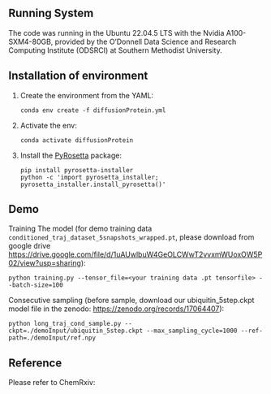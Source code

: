 

## Running System

The code was running in the Ubuntu 22.04.5 LTS with the Nvidia A100-SXM4-80GB, provided by the O’Donnell Data Science and Research Computing Institute (ODSRCI) at Southern Methodist University.


## Installation of environment

1. Create the environment from the YAML:
   ```
   conda env create -f diffusionProtein.yml
   ```
2. Activate the env:
   ```
   conda activate diffusionProtein
   ```
3. Install the [PyRosetta](http://pyrosetta.org/downloads) package:
   ```
   pip install pyrosetta-installer
   python -c 'import pyrosetta_installer; pyrosetta_installer.install_pyrosetta()'
   ```
## Demo
Training The model (for demo training data `conditioned_traj_dataset_5snapshots_wrapped.pt`, please  download from google drive https://drive.google.com/file/d/1uAUwlbuW4GeOLCWwT2vvxmWUoxOW5P02/view?usp=sharing):
   ```
   python training.py --tensor_file=<your training data .pt tensorfile> --batch-size=100 
   ```

Consecutive sampling (before sample, download our ubiquitin_5step.ckpt model file in the zenodo: https://zenodo.org/records/17064407):
   ```
   python long_traj_cond_sample.py --ckpt=./demoInput/ubiquitin_5step.ckpt --max_sampling_cycle=1000 --ref-path=./demoInput/ref.npy
   ```


## Reference
Please refer to ChemRxiv:

